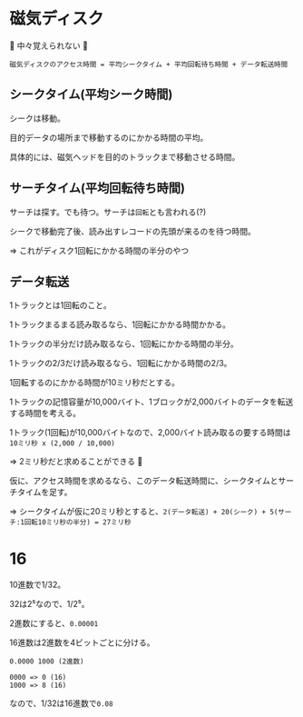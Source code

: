 # 磁気ディスク

:dog: 中々覚えられない :dog:

`磁気ディスクのアクセス時間 = 平均シークタイム + 平均回転待ち時間 + データ転送時間`

## シークタイム(平均シーク時間)

シークは移動。

目的データの場所まで移動するのにかかる時間の平均。

具体的には、磁気ヘッドを目的のトラックまで移動させる時間。

## サーチタイム(平均回転待ち時間)

サーチは探す。でも待つ。サーチは`回転`とも言われる(?)

シークで移動完了後、読み出すレコードの先頭が来るのを待つ時間。

=> これがディスク1回転にかかる時間の半分のやつ

## データ転送

1トラックとは1回転のこと。

1トラックまるまる読み取るなら、1回転にかかる時間かかる。

1トラックの半分だけ読み取るなら、1回転にかかる時間の半分。

1トラックの2/3だけ読み取るなら、1回転にかかる時間の2/3。

1回転するのにかかる時間が10ミリ秒だとする。

1トラックの記憶容量が10,000バイト、1ブロックが2,000バイトのデータを転送する時間を考える。

1トラック(1回転)が10,000バイトなので、2,000バイト読み取るの要する時間は`10ミリ秒 x (2,000 / 10,000)`

=> 2ミリ秒だと求めることができる :dog:

仮に、アクセス時間を求めるなら、このデータ転送時間に、シークタイムとサーチタイムを足す。

=> シークタイムが仮に20ミリ秒とすると、`2(データ転送) + 20(シーク) + 5(サーチ:1回転10ミリ秒の半分) = 27ミリ秒`

# 16

10進数で1/32。

32は2⁵なので、1/2⁵。

2進数にすると、`0.00001`

16進数は2進数を4ビットごとに分ける。

```
0.0000 1000 (2進数)

0000 => 0 (16)
1000 => 8 (16)
```

なので、1/32は16進数で`0.08`

